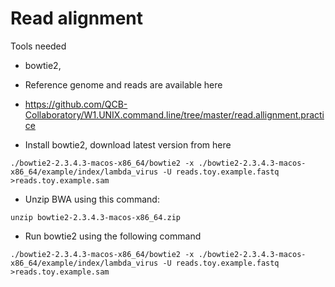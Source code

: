 # Read alignment 

Tools needed
- bowtie2,  

- Reference genome and reads are available here
- https://github.com/QCB-Collaboratory/W1.UNIX.command.line/tree/master/read.allignment.practice



- Install bowtie2, download latest version from here 

```
./bowtie2-2.3.4.3-macos-x86_64/bowtie2 -x ./bowtie2-2.3.4.3-macos-x86_64/example/index/lambda_virus -U reads.toy.example.fastq  >reads.toy.example.sam
```

- Unzip BWA using this command: 

```
unzip bowtie2-2.3.4.3-macos-x86_64.zip
```
- Run bowtie2 using the following command 

```
./bowtie2-2.3.4.3-macos-x86_64/bowtie2 -x ./bowtie2-2.3.4.3-macos-x86_64/example/index/lambda_virus -U reads.toy.example.fastq  >reads.toy.example.sam
```

